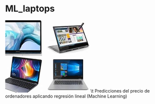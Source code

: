 # ML_laptops
![alt text](image.png) \t
Predicciones del precio de ordenadores aplicando regresión lineal (Machine Learning)
